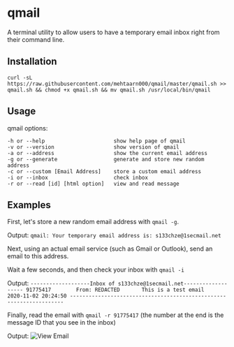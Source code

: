 # qmail
A terminal utility to allow users to have a temporary email inbox right from their command line.

## Installation
`curl -sL https://raw.githubusercontent.com/mehtaarn000/qmail/master/qmail.sh >> qmail.sh && chmod +x qmail.sh && mv qmail.sh /usr/local/bin/qmail`

## Usage
qmail options:

    -h or --help                      show help page of qmail
    -v or --version                   show version of qmail
    -a or --address                   show the current email address
    -g or --generate                  generate and store new random address
    -c or --custom [Email Address]    store a custom email address
    -i or --inbox                     check inbox
    -r or --read [id] [html option]   view and read message

## Examples
First, let's store a new random email address with `qmail -g`.

Output:
`qmail: Your temporary email address is: s133chze@1secmail.net`

Next, using an actual email service (such as Gmail or Outlook), send an email to this address.

Wait a few seconds, and then check your inbox with `qmail -i`

Output:
`-------------------Inbox of s133chze@1secmail.net-------------------
91775417        From: REDACTED       This is a test email       2020-11-02 20:24:50
--------------------------------------------------------------------`

Finally, read the email with `qmail -r 91775417` (the number at the end is the message ID that you see in the inbox)

Output:
![View Email](https://github.com/mehtaarn000/qmail/blob/master/images/viewemail.jpg?raw=true)
